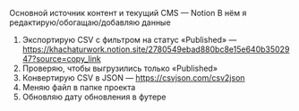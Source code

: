 Основной источник контент и текущий CMS — Notion
В нём я редактирую/обогащаю/добавляю данные

1. Экспортирую CSV с фильтром на статус «Published» — https://khachaturwork.notion.site/2780549ebad880bc8e15e640b3502947?source=copy_link
2. Проверяю, чтобы выгрузились только «Published»
3. Конвертирую CSV в JSON — https://csvjson.com/csv2json
4. Меняю файл в папке проекта
5. Обновляю дату обновления в футере